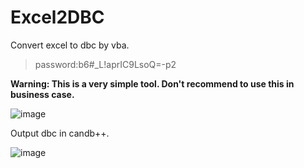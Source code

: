 # Excel2DBC
Convert excel to dbc by vba.

>password:b6#_L!aprIC9LsoQ=-p2

**Warning: This is a very simple tool. Don't recommend to use this in business case.**

![image](https://s2.ax1x.com/2019/05/08/E6unSA.png)

Output dbc in candb++.

![image](https://s2.ax1x.com/2019/05/08/E6ueWd.png)
